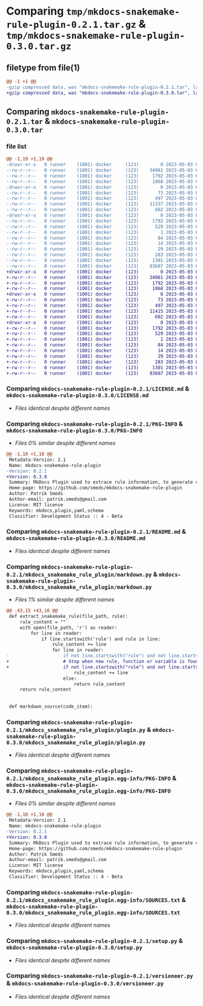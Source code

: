 # Comparing `tmp/mkdocs-snakemake-rule-plugin-0.2.1.tar.gz` & `tmp/mkdocs-snakemake-rule-plugin-0.3.0.tar.gz`

## filetype from file(1)

```diff
@@ -1 +1 @@
-gzip compressed data, was "mkdocs-snakemake-rule-plugin-0.2.1.tar", last modified: Wed May  3 08:42:54 2023, max compression
+gzip compressed data, was "mkdocs-snakemake-rule-plugin-0.3.0.tar", last modified: Wed May  3 09:37:32 2023, max compression
```

## Comparing `mkdocs-snakemake-rule-plugin-0.2.1.tar` & `mkdocs-snakemake-rule-plugin-0.3.0.tar`

### file list

```diff
@@ -1,19 +1,19 @@
-drwxr-xr-x   0 runner    (1001) docker     (123)        0 2023-05-03 08:42:54.948369 mkdocs-snakemake-rule-plugin-0.2.1/
--rw-r--r--   0 runner    (1001) docker     (123)    34961 2023-05-03 08:42:48.000000 mkdocs-snakemake-rule-plugin-0.2.1/LICENSE.md
--rw-r--r--   0 runner    (1001) docker     (123)     1792 2023-05-03 08:42:54.948369 mkdocs-snakemake-rule-plugin-0.2.1/PKG-INFO
--rw-r--r--   0 runner    (1001) docker     (123)     1068 2023-05-03 08:42:48.000000 mkdocs-snakemake-rule-plugin-0.2.1/README.md
-drwxr-xr-x   0 runner    (1001) docker     (123)        0 2023-05-03 08:42:54.948369 mkdocs-snakemake-rule-plugin-0.2.1/mkdocs_snakemake_rule_plugin/
--rw-r--r--   0 runner    (1001) docker     (123)       73 2023-05-03 08:42:48.000000 mkdocs-snakemake-rule-plugin-0.2.1/mkdocs_snakemake_rule_plugin/__init__.py
--rw-r--r--   0 runner    (1001) docker     (123)      497 2023-05-03 08:42:54.948369 mkdocs-snakemake-rule-plugin-0.2.1/mkdocs_snakemake_rule_plugin/_version.py
--rw-r--r--   0 runner    (1001) docker     (123)    11337 2023-05-03 08:42:48.000000 mkdocs-snakemake-rule-plugin-0.2.1/mkdocs_snakemake_rule_plugin/markdown.py
--rw-r--r--   0 runner    (1001) docker     (123)      602 2023-05-03 08:42:48.000000 mkdocs-snakemake-rule-plugin-0.2.1/mkdocs_snakemake_rule_plugin/plugin.py
-drwxr-xr-x   0 runner    (1001) docker     (123)        0 2023-05-03 08:42:54.948369 mkdocs-snakemake-rule-plugin-0.2.1/mkdocs_snakemake_rule_plugin.egg-info/
--rw-r--r--   0 runner    (1001) docker     (123)     1792 2023-05-03 08:42:54.000000 mkdocs-snakemake-rule-plugin-0.2.1/mkdocs_snakemake_rule_plugin.egg-info/PKG-INFO
--rw-r--r--   0 runner    (1001) docker     (123)      529 2023-05-03 08:42:54.000000 mkdocs-snakemake-rule-plugin-0.2.1/mkdocs_snakemake_rule_plugin.egg-info/SOURCES.txt
--rw-r--r--   0 runner    (1001) docker     (123)        1 2023-05-03 08:42:54.000000 mkdocs-snakemake-rule-plugin-0.2.1/mkdocs_snakemake_rule_plugin.egg-info/dependency_links.txt
--rw-r--r--   0 runner    (1001) docker     (123)       84 2023-05-03 08:42:54.000000 mkdocs-snakemake-rule-plugin-0.2.1/mkdocs_snakemake_rule_plugin.egg-info/entry_points.txt
--rw-r--r--   0 runner    (1001) docker     (123)       14 2023-05-03 08:42:54.000000 mkdocs-snakemake-rule-plugin-0.2.1/mkdocs_snakemake_rule_plugin.egg-info/requires.txt
--rw-r--r--   0 runner    (1001) docker     (123)       29 2023-05-03 08:42:54.000000 mkdocs-snakemake-rule-plugin-0.2.1/mkdocs_snakemake_rule_plugin.egg-info/top_level.txt
--rw-r--r--   0 runner    (1001) docker     (123)      283 2023-05-03 08:42:54.948369 mkdocs-snakemake-rule-plugin-0.2.1/setup.cfg
--rw-r--r--   0 runner    (1001) docker     (123)     1301 2023-05-03 08:42:48.000000 mkdocs-snakemake-rule-plugin-0.2.1/setup.py
--rw-r--r--   0 runner    (1001) docker     (123)    83607 2023-05-03 08:42:48.000000 mkdocs-snakemake-rule-plugin-0.2.1/versioneer.py
+drwxr-xr-x   0 runner    (1001) docker     (123)        0 2023-05-03 09:37:32.688612 mkdocs-snakemake-rule-plugin-0.3.0/
+-rw-r--r--   0 runner    (1001) docker     (123)    34961 2023-05-03 09:37:24.000000 mkdocs-snakemake-rule-plugin-0.3.0/LICENSE.md
+-rw-r--r--   0 runner    (1001) docker     (123)     1792 2023-05-03 09:37:32.688612 mkdocs-snakemake-rule-plugin-0.3.0/PKG-INFO
+-rw-r--r--   0 runner    (1001) docker     (123)     1068 2023-05-03 09:37:24.000000 mkdocs-snakemake-rule-plugin-0.3.0/README.md
+drwxr-xr-x   0 runner    (1001) docker     (123)        0 2023-05-03 09:37:32.688612 mkdocs-snakemake-rule-plugin-0.3.0/mkdocs_snakemake_rule_plugin/
+-rw-r--r--   0 runner    (1001) docker     (123)       73 2023-05-03 09:37:24.000000 mkdocs-snakemake-rule-plugin-0.3.0/mkdocs_snakemake_rule_plugin/__init__.py
+-rw-r--r--   0 runner    (1001) docker     (123)      497 2023-05-03 09:37:32.688612 mkdocs-snakemake-rule-plugin-0.3.0/mkdocs_snakemake_rule_plugin/_version.py
+-rw-r--r--   0 runner    (1001) docker     (123)    11415 2023-05-03 09:37:24.000000 mkdocs-snakemake-rule-plugin-0.3.0/mkdocs_snakemake_rule_plugin/markdown.py
+-rw-r--r--   0 runner    (1001) docker     (123)      602 2023-05-03 09:37:24.000000 mkdocs-snakemake-rule-plugin-0.3.0/mkdocs_snakemake_rule_plugin/plugin.py
+drwxr-xr-x   0 runner    (1001) docker     (123)        0 2023-05-03 09:37:32.688612 mkdocs-snakemake-rule-plugin-0.3.0/mkdocs_snakemake_rule_plugin.egg-info/
+-rw-r--r--   0 runner    (1001) docker     (123)     1792 2023-05-03 09:37:32.000000 mkdocs-snakemake-rule-plugin-0.3.0/mkdocs_snakemake_rule_plugin.egg-info/PKG-INFO
+-rw-r--r--   0 runner    (1001) docker     (123)      529 2023-05-03 09:37:32.000000 mkdocs-snakemake-rule-plugin-0.3.0/mkdocs_snakemake_rule_plugin.egg-info/SOURCES.txt
+-rw-r--r--   0 runner    (1001) docker     (123)        1 2023-05-03 09:37:32.000000 mkdocs-snakemake-rule-plugin-0.3.0/mkdocs_snakemake_rule_plugin.egg-info/dependency_links.txt
+-rw-r--r--   0 runner    (1001) docker     (123)       84 2023-05-03 09:37:32.000000 mkdocs-snakemake-rule-plugin-0.3.0/mkdocs_snakemake_rule_plugin.egg-info/entry_points.txt
+-rw-r--r--   0 runner    (1001) docker     (123)       14 2023-05-03 09:37:32.000000 mkdocs-snakemake-rule-plugin-0.3.0/mkdocs_snakemake_rule_plugin.egg-info/requires.txt
+-rw-r--r--   0 runner    (1001) docker     (123)       29 2023-05-03 09:37:32.000000 mkdocs-snakemake-rule-plugin-0.3.0/mkdocs_snakemake_rule_plugin.egg-info/top_level.txt
+-rw-r--r--   0 runner    (1001) docker     (123)      283 2023-05-03 09:37:32.688612 mkdocs-snakemake-rule-plugin-0.3.0/setup.cfg
+-rw-r--r--   0 runner    (1001) docker     (123)     1301 2023-05-03 09:37:24.000000 mkdocs-snakemake-rule-plugin-0.3.0/setup.py
+-rw-r--r--   0 runner    (1001) docker     (123)    83607 2023-05-03 09:37:24.000000 mkdocs-snakemake-rule-plugin-0.3.0/versioneer.py
```

### Comparing `mkdocs-snakemake-rule-plugin-0.2.1/LICENSE.md` & `mkdocs-snakemake-rule-plugin-0.3.0/LICENSE.md`

 * *Files identical despite different names*

### Comparing `mkdocs-snakemake-rule-plugin-0.2.1/PKG-INFO` & `mkdocs-snakemake-rule-plugin-0.3.0/PKG-INFO`

 * *Files 0% similar despite different names*

```diff
@@ -1,10 +1,10 @@
 Metadata-Version: 2.1
 Name: mkdocs-snakemake-rule-plugin
-Version: 0.2.1
+Version: 0.3.0
 Summary: MkDocs Plugin used to extrace rule information, to generate code and tables.
 Home-page: https://github.com/smeds/mkdocs-snakemake-rule-plugin
 Author: Patrik Smeds
 Author-email: patrik.smeds@gmail.com
 License: MIT license
 Keywords: mkdocs,plugin,yaml,schema
 Classifier: Development Status :: 4 - Beta
```

### Comparing `mkdocs-snakemake-rule-plugin-0.2.1/README.md` & `mkdocs-snakemake-rule-plugin-0.3.0/README.md`

 * *Files identical despite different names*

### Comparing `mkdocs-snakemake-rule-plugin-0.2.1/mkdocs_snakemake_rule_plugin/markdown.py` & `mkdocs-snakemake-rule-plugin-0.3.0/mkdocs_snakemake_rule_plugin/markdown.py`

 * *Files 1% similar despite different names*

```diff
@@ -43,15 +43,16 @@
 def extract_snakemake_rule(file_path, rule):
     rule_content = ""
     with open(file_path, 'r') as reader:
         for line in reader:
             if line.startswith('rule') and rule in line:
                 rule_content += line
                 for line in reader:
-                    if not line.startswith("rule") and not line.startswith("def") and not re.search(r"^[A-Za-z_-]+"):
+                    # Stop when new rule, function or variable is found
+                    if not line.startswith("rule") and not line.startswith("def") and not re.search(r"^[A-Za-z_-]+", line):
                         rule_content += line
                     else:
                         return rule_content
     return rule_content
 
 
 def markdown_source(code_item):
```

### Comparing `mkdocs-snakemake-rule-plugin-0.2.1/mkdocs_snakemake_rule_plugin/plugin.py` & `mkdocs-snakemake-rule-plugin-0.3.0/mkdocs_snakemake_rule_plugin/plugin.py`

 * *Files identical despite different names*

### Comparing `mkdocs-snakemake-rule-plugin-0.2.1/mkdocs_snakemake_rule_plugin.egg-info/PKG-INFO` & `mkdocs-snakemake-rule-plugin-0.3.0/mkdocs_snakemake_rule_plugin.egg-info/PKG-INFO`

 * *Files 0% similar despite different names*

```diff
@@ -1,10 +1,10 @@
 Metadata-Version: 2.1
 Name: mkdocs-snakemake-rule-plugin
-Version: 0.2.1
+Version: 0.3.0
 Summary: MkDocs Plugin used to extrace rule information, to generate code and tables.
 Home-page: https://github.com/smeds/mkdocs-snakemake-rule-plugin
 Author: Patrik Smeds
 Author-email: patrik.smeds@gmail.com
 License: MIT license
 Keywords: mkdocs,plugin,yaml,schema
 Classifier: Development Status :: 4 - Beta
```

### Comparing `mkdocs-snakemake-rule-plugin-0.2.1/mkdocs_snakemake_rule_plugin.egg-info/SOURCES.txt` & `mkdocs-snakemake-rule-plugin-0.3.0/mkdocs_snakemake_rule_plugin.egg-info/SOURCES.txt`

 * *Files identical despite different names*

### Comparing `mkdocs-snakemake-rule-plugin-0.2.1/setup.py` & `mkdocs-snakemake-rule-plugin-0.3.0/setup.py`

 * *Files identical despite different names*

### Comparing `mkdocs-snakemake-rule-plugin-0.2.1/versioneer.py` & `mkdocs-snakemake-rule-plugin-0.3.0/versioneer.py`

 * *Files identical despite different names*

